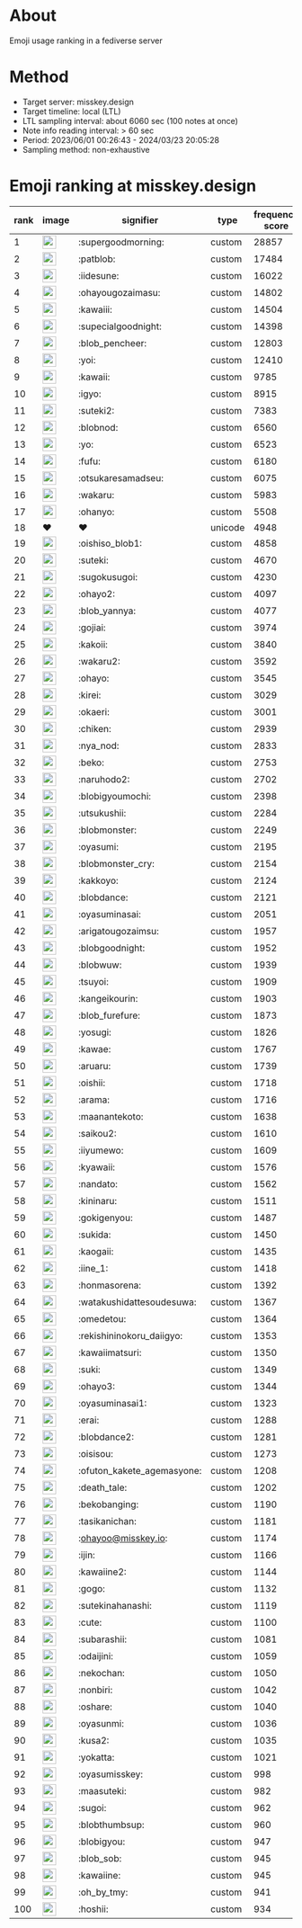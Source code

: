 # About
Emoji usage ranking in a fediverse server

# Method
- Target server: misskey.design
- Target timeline: local (LTL)
- LTL sampling interval: about 6060 sec (100 notes at once)
- Note info reading interval: > 60 sec
- Period: 2023/06/01 00:26:43 - 2024/03/23 20:05:28 
- Sampling method: non-exhaustive

# Emoji ranking at misskey.design

|rank|image|signifier|type|frequency score|
|----|----|----|----|----|
|1|<img height="24" src="https://misskey.design/emoji/supergoodmorning.webp">|:supergoodmorning:|custom|28857|
|2|<img height="24" src="https://misskey.design/emoji/patblob.webp">|:patblob:|custom|17484|
|3|<img height="24" src="https://misskey.design/emoji/iidesune.webp">|:iidesune:|custom|16022|
|4|<img height="24" src="https://misskey.design/emoji/ohayougozaimasu.webp">|:ohayougozaimasu:|custom|14802|
|5|<img height="24" src="https://misskey.design/emoji/kawaiii.webp">|:kawaiii:|custom|14504|
|6|<img height="24" src="https://misskey.design/emoji/supecialgoodnight.webp">|:supecialgoodnight:|custom|14398|
|7|<img height="24" src="https://misskey.design/emoji/blob_pencheer.webp">|:blob_pencheer:|custom|12803|
|8|<img height="24" src="https://misskey.design/emoji/yoi.webp">|:yoi:|custom|12410|
|9|<img height="24" src="https://misskey.design/emoji/kawaii.webp">|:kawaii:|custom|9785|
|10|<img height="24" src="https://misskey.design/emoji/igyo.webp">|:igyo:|custom|8915|
|11|<img height="24" src="https://misskey.design/emoji/suteki2.webp">|:suteki2:|custom|7383|
|12|<img height="24" src="https://misskey.design/emoji/blobnod.webp">|:blobnod:|custom|6560|
|13|<img height="24" src="https://misskey.design/emoji/yo.webp">|:yo:|custom|6523|
|14|<img height="24" src="https://misskey.design/emoji/fufu.webp">|:fufu:|custom|6180|
|15|<img height="24" src="https://misskey.design/emoji/otsukaresamadseu.webp">|:otsukaresamadseu:|custom|6075|
|16|<img height="24" src="https://misskey.design/emoji/wakaru.webp">|:wakaru:|custom|5983|
|17|<img height="24" src="https://misskey.design/emoji/ohanyo.webp">|:ohanyo:|custom|5508|
|18|❤|❤|unicode|4948|
|19|<img height="24" src="https://misskey.design/emoji/oishiso_blob1.webp">|:oishiso_blob1:|custom|4858|
|20|<img height="24" src="https://misskey.design/emoji/suteki.webp">|:suteki:|custom|4670|
|21|<img height="24" src="https://misskey.design/emoji/sugokusugoi.webp">|:sugokusugoi:|custom|4230|
|22|<img height="24" src="https://misskey.design/emoji/ohayo2.webp">|:ohayo2:|custom|4097|
|23|<img height="24" src="https://misskey.design/emoji/blob_yannya.webp">|:blob_yannya:|custom|4077|
|24|<img height="24" src="https://misskey.design/emoji/gojiai.webp">|:gojiai:|custom|3974|
|25|<img height="24" src="https://misskey.design/emoji/kakoii.webp">|:kakoii:|custom|3840|
|26|<img height="24" src="https://misskey.design/emoji/wakaru2.webp">|:wakaru2:|custom|3592|
|27|<img height="24" src="https://misskey.design/emoji/ohayo.webp">|:ohayo:|custom|3545|
|28|<img height="24" src="https://misskey.design/emoji/kirei.webp">|:kirei:|custom|3029|
|29|<img height="24" src="https://misskey.design/emoji/okaeri.webp">|:okaeri:|custom|3001|
|30|<img height="24" src="https://misskey.design/emoji/chiken.webp">|:chiken:|custom|2939|
|31|<img height="24" src="https://misskey.design/emoji/nya_nod.webp">|:nya_nod:|custom|2833|
|32|<img height="24" src="https://misskey.design/emoji/beko.webp">|:beko:|custom|2753|
|33|<img height="24" src="https://misskey.design/emoji/naruhodo2.webp">|:naruhodo2:|custom|2702|
|34|<img height="24" src="https://misskey.design/emoji/blobigyoumochi.webp">|:blobigyoumochi:|custom|2398|
|35|<img height="24" src="https://misskey.design/emoji/utsukushii.webp">|:utsukushii:|custom|2284|
|36|<img height="24" src="https://misskey.design/emoji/blobmonster.webp">|:blobmonster:|custom|2249|
|37|<img height="24" src="https://misskey.design/emoji/oyasumi.webp">|:oyasumi:|custom|2195|
|38|<img height="24" src="https://misskey.design/emoji/blobmonster_cry.webp">|:blobmonster_cry:|custom|2154|
|39|<img height="24" src="https://misskey.design/emoji/kakkoyo.webp">|:kakkoyo:|custom|2124|
|40|<img height="24" src="https://misskey.design/emoji/blobdance.webp">|:blobdance:|custom|2121|
|41|<img height="24" src="https://misskey.design/emoji/oyasuminasai.webp">|:oyasuminasai:|custom|2051|
|42|<img height="24" src="https://misskey.design/emoji/arigatougozaimsu.webp">|:arigatougozaimsu:|custom|1957|
|43|<img height="24" src="https://misskey.design/emoji/blobgoodnight.webp">|:blobgoodnight:|custom|1952|
|44|<img height="24" src="https://misskey.design/emoji/blobwuw.webp">|:blobwuw:|custom|1939|
|45|<img height="24" src="https://misskey.design/emoji/tsuyoi.webp">|:tsuyoi:|custom|1909|
|46|<img height="24" src="https://misskey.design/emoji/kangeikourin.webp">|:kangeikourin:|custom|1903|
|47|<img height="24" src="https://misskey.design/emoji/blob_furefure.webp">|:blob_furefure:|custom|1873|
|48|<img height="24" src="https://misskey.design/emoji/yosugi.webp">|:yosugi:|custom|1826|
|49|<img height="24" src="https://misskey.design/emoji/kawae.webp">|:kawae:|custom|1767|
|50|<img height="24" src="https://misskey.design/emoji/aruaru.webp">|:aruaru:|custom|1739|
|51|<img height="24" src="https://misskey.design/emoji/oishii.webp">|:oishii:|custom|1718|
|52|<img height="24" src="https://misskey.design/emoji/arama.webp">|:arama:|custom|1716|
|53|<img height="24" src="https://misskey.design/emoji/maanantekoto.webp">|:maanantekoto:|custom|1638|
|54|<img height="24" src="https://misskey.design/emoji/saikou2.webp">|:saikou2:|custom|1610|
|55|<img height="24" src="https://misskey.design/emoji/iiyumewo.webp">|:iiyumewo:|custom|1609|
|56|<img height="24" src="https://misskey.design/emoji/kyawaii.webp">|:kyawaii:|custom|1576|
|57|<img height="24" src="https://misskey.design/emoji/nandato.webp">|:nandato:|custom|1562|
|58|<img height="24" src="https://misskey.design/emoji/kininaru.webp">|:kininaru:|custom|1511|
|59|<img height="24" src="https://misskey.design/emoji/gokigenyou.webp">|:gokigenyou:|custom|1487|
|60|<img height="24" src="https://misskey.design/emoji/sukida.webp">|:sukida:|custom|1450|
|61|<img height="24" src="https://misskey.design/emoji/kaogaii.webp">|:kaogaii:|custom|1435|
|62|<img height="24" src="https://misskey.design/emoji/iine_1.webp">|:iine_1:|custom|1418|
|63|<img height="24" src="https://misskey.design/emoji/honmasorena.webp">|:honmasorena:|custom|1392|
|64|<img height="24" src="https://misskey.design/emoji/watakushidattesoudesuwa.webp">|:watakushidattesoudesuwa:|custom|1367|
|65|<img height="24" src="https://misskey.design/emoji/omedetou.webp">|:omedetou:|custom|1364|
|66|<img height="24" src="https://misskey.design/emoji/rekishininokoru_daiigyo.webp">|:rekishininokoru_daiigyo:|custom|1353|
|67|<img height="24" src="https://misskey.design/emoji/kawaiimatsuri.webp">|:kawaiimatsuri:|custom|1350|
|68|<img height="24" src="https://misskey.design/emoji/suki.webp">|:suki:|custom|1349|
|69|<img height="24" src="https://misskey.design/emoji/ohayo3.webp">|:ohayo3:|custom|1344|
|70|<img height="24" src="https://misskey.design/emoji/oyasuminasai1.webp">|:oyasuminasai1:|custom|1323|
|71|<img height="24" src="https://misskey.design/emoji/erai.webp">|:erai:|custom|1288|
|72|<img height="24" src="https://misskey.design/emoji/blobdance2.webp">|:blobdance2:|custom|1281|
|73|<img height="24" src="https://misskey.design/emoji/oisisou.webp">|:oisisou:|custom|1273|
|74|<img height="24" src="https://misskey.design/emoji/ofuton_kakete_agemasyone.webp">|:ofuton_kakete_agemasyone:|custom|1208|
|75|<img height="24" src="https://misskey.design/emoji/death_tale.webp">|:death_tale:|custom|1202|
|76|<img height="24" src="https://misskey.design/emoji/bekobanging.webp">|:bekobanging:|custom|1190|
|77|<img height="24" src="https://misskey.design/emoji/tasikanichan.webp">|:tasikanichan:|custom|1181|
|78|<img height="24" src="https://misskey.design/emoji/ohayoo.webp">|:ohayoo@misskey.io:|custom|1174|
|79|<img height="24" src="https://misskey.design/emoji/ijin.webp">|:ijin:|custom|1166|
|80|<img height="24" src="https://misskey.design/emoji/kawaiine2.webp">|:kawaiine2:|custom|1144|
|81|<img height="24" src="https://misskey.design/emoji/gogo.webp">|:gogo:|custom|1132|
|82|<img height="24" src="https://misskey.design/emoji/sutekinahanashi.webp">|:sutekinahanashi:|custom|1119|
|83|<img height="24" src="https://misskey.design/emoji/cute.webp">|:cute:|custom|1100|
|84|<img height="24" src="https://misskey.design/emoji/subarashii.webp">|:subarashii:|custom|1081|
|85|<img height="24" src="https://misskey.design/emoji/odaijini.webp">|:odaijini:|custom|1059|
|86|<img height="24" src="https://misskey.design/emoji/nekochan.webp">|:nekochan:|custom|1050|
|87|<img height="24" src="https://misskey.design/emoji/nonbiri.webp">|:nonbiri:|custom|1042|
|88|<img height="24" src="https://misskey.design/emoji/oshare.webp">|:oshare:|custom|1040|
|89|<img height="24" src="https://misskey.design/emoji/oyasunmi.webp">|:oyasunmi:|custom|1036|
|90|<img height="24" src="https://misskey.design/emoji/kusa2.webp">|:kusa2:|custom|1035|
|91|<img height="24" src="https://misskey.design/emoji/yokatta.webp">|:yokatta:|custom|1021|
|92|<img height="24" src="https://misskey.design/emoji/oyasumisskey.webp">|:oyasumisskey:|custom|998|
|93|<img height="24" src="https://misskey.design/emoji/maasuteki.webp">|:maasuteki:|custom|982|
|94|<img height="24" src="https://misskey.design/emoji/sugoi.webp">|:sugoi:|custom|962|
|95|<img height="24" src="https://misskey.design/emoji/blobthumbsup.webp">|:blobthumbsup:|custom|960|
|96|<img height="24" src="https://misskey.design/emoji/blobigyou.webp">|:blobigyou:|custom|947|
|97|<img height="24" src="https://misskey.design/emoji/blob_sob.webp">|:blob_sob:|custom|945|
|98|<img height="24" src="https://misskey.design/emoji/kawaiine.webp">|:kawaiine:|custom|945|
|99|<img height="24" src="https://misskey.design/emoji/oh_by_tmy.webp">|:oh_by_tmy:|custom|941|
|100|<img height="24" src="https://misskey.design/emoji/hoshii.webp">|:hoshii:|custom|934|

